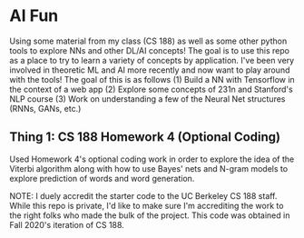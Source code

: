 # AI Fun
Using some material from my class (CS 188) as well as some other python tools to explore NNs and other DL/AI concepts!
The goal is to use this repo as a place to try to learn a variety of concepts by application. I've been very involved in theoretic ML and AI more recently
and now want to play around with the tools! The goal of this is as follows 
(1) Build a NN with Tensorflow in the context of a web app
(2) Explore some concepts of 231n and Stanford's NLP course
(3) Work on understanding a few of the Neural Net structures (RNNs, GANs, etc.)

## Thing 1: CS 188 Homework 4 (Optional Coding)
Used Homework 4's optional coding work in order to explore the idea of the Viterbi algorithm along with how to use Bayes' nets and N-gram models to explore prediction of words and word generation. 

NOTE: I duely accredit the starter code to the UC Berkeley CS 188 staff. While this repo is private, I'd like to make sure I'm accrediting the work to the right folks who made the bulk of the project. This code was obtained in Fall 2020's iteration of CS 188. 
